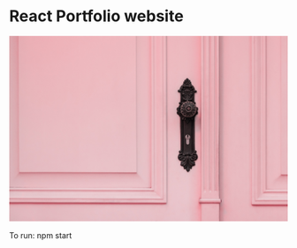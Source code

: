 # React Portfolio website

![](src/assets/images/door.jpg)

To run: npm start

<!--
BUG
- if github or visit link is not present

Things to add:

- Loading page
- refactor confetti

TODO

- success vs non success for email button (does it send the email)
- margin portfolio description
- nav bar 'name' animation or link to home
- Loading page
- formspree  email name
- .submitted not overriding

stretch
- refactor confetti

-->
